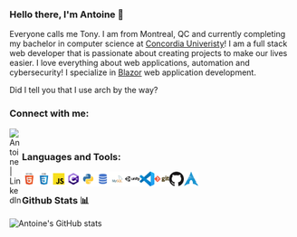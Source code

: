 ### Hello there, I'm Antoine 👋

Everyone calls me Tony. I am from Montreal, QC and currently completing my bachelor in computer science at [Concordia Univeristy](https://www.concordia.ca/)! I am a full stack web developer that is passionate about creating projects to make our lives easier. I love everything about web applications, automation and cybersecurity! I specialize in [Blazor](https://dotnet.microsoft.com/apps/aspnet/web-apps/blazor) web application development.

Did I tell you that I use arch by the way?

### Connect with me:

[<img align="left" alt="Antoine | LinkedIn" width="22px" src="https://cdn.jsdelivr.net/npm/simple-icons@v3/icons/linkedin.svg" />](https://www.linkedin.com/in/antoine-poulin/)

<br />

### Languages and Tools:

<img align="left" alt="HTML5" width="26px" src="https://github.com/Trevoule/readme-icons/blob/2bdf2d5945767a478d789982949c91c0415bea97/language_and_tools/square/html/html.png" />
<img align="left" alt="CSS3" width="26px" src="https://github.com/Trevoule/readme-icons/blob/2bdf2d5945767a478d789982949c91c0415bea97/language_and_tools/square/css/css.png" />
<img align="left" alt="JavaScript" width="26px" src="https://github.com/Trevoule/readme-icons/blob/2bdf2d5945767a478d789982949c91c0415bea97/language_and_tools/square/javascript/javascript.png" />
<img align="left" alt="C#" width="26px" src="https://github.com/Trevoule/readme-icons/blob/2bdf2d5945767a478d789982949c91c0415bea97/language_and_tools/square/c%23/c%23.png" />
<img align="left" alt="Python" width="26px" src="https://github.com/Trevoule/readme-icons/blob/2bdf2d5945767a478d789982949c91c0415bea97/language_and_tools/square/python/python.png" />
<img align="left" alt="SQL" width="26px" src="https://raw.githubusercontent.com/github/explore/80688e429a7d4ef2fca1e82350fe8e3517d3494d/topics/sql/sql.png" />
<img align="left" alt="MySQL" width="26px" src="https://raw.githubusercontent.com/github/explore/80688e429a7d4ef2fca1e82350fe8e3517d3494d/topics/mysql/mysql.png" />
<img align="left" alt="Unity" width="26px" src="https://raw.githubusercontent.com/github/explore/80688e429a7d4ef2fca1e82350fe8e3517d3494d/topics/unity/unity.png" />
<img align="left" alt="Visual Studio Code" width="26px" src="https://raw.githubusercontent.com/github/explore/80688e429a7d4ef2fca1e82350fe8e3517d3494d/topics/visual-studio-code/visual-studio-code.png" />
<img align="left" alt="Git" width="26px" src="https://raw.githubusercontent.com/github/explore/80688e429a7d4ef2fca1e82350fe8e3517d3494d/topics/git/git.png" />
<img align="left" alt="GitHub" width="26px" src="https://raw.githubusercontent.com/github/explore/78df643247d429f6cc873026c0622819ad797942/topics/github/github.png" />
<img align="left" alt="Arch Linux" width="26px" src="https://github.com/github/explore/blob/bf9c50ef4444d03a559ffd7fed6b77e38ba91260/topics/archlinux/archlinux.png" />

<br />

### Github Stats 📊

![Antoine's GitHub stats](https://github-readme-stats.vercel.app/api?username=Dwarf1er&show_icons=true&count_private=true)
